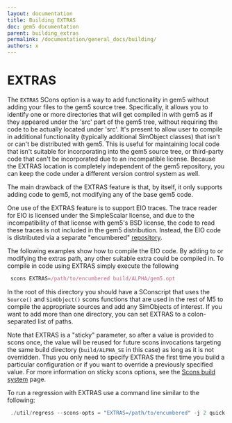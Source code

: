 ```yaml
---
layout: documentation
title: Building EXTRAS
doc: gem5 documentation
parent: building_extras
permalink: /documentation/general_docs/building/
authors: x
---
```


# EXTRAS
The `EXTRAS` SCons option is a way to add functionality in gem5 without adding your files to the gem5 source tree. Specifically, it allows you to identify one or more directories that will get compiled in with gem5 as if they appeared under the 'src' part of the gem5 tree, without requiring the code to be actually located under 'src'. It's present to allow user to compile in additional functionality (typically additional SimObject classes) that isn't or can't be distributed with gem5. This is useful for maintaining local code that isn't suitable for incorporating into the gem5 source tree, or third-party code that can't be incorporated due to an incompatible license. Because the EXTRAS location is completely independent of the gem5 repository, you can keep the code under a different version control system as well.

The main drawback of the EXTRAS feature is that, by itself, it only supports adding code to gem5, not modifying any of the base gem5 code. 

One use of the EXTRAS feature is to support EIO traces. The trace reader for EIO is licensed under the SimpleScalar license, and due to the incompatibility of that license with gem5's BSD license, the code to read these traces is not included in the gem5 distribution. Instead, the EIO code is distributed via a separate "encumbered" [repository](https://gem5.googlesource.com/public/gem5).

The following examples show how to compile the EIO code. By adding to or modifying the extras path, any other suitable extra could be compiled in. To compile in code using EXTRAS simply execute the following

```js
 scons EXTRAS=/path/to/encumbered build/ALPHA/gem5.opt
```

In the root of this directory you should have a SConscript that uses the ```Source()``` and ```SimObject()``` scons functions that are used in the rest of M5 to compile the appropriate sources and add any SimObjects of interest. If you want to add more than one directory, you can set EXTRAS to a colon-separated list of paths.

Note that EXTRAS is a "sticky" parameter, so after a value is provided to scons once, the value will be reused for future scons invocations targeting the same build directory (```build/ALPHA_SE``` in this case) as long as it is not overridden. Thus you only need to specify EXTRAS the first time you build a particular configuration or if you want to override a previously specified value. For more information on sticky scons options, see the  [Scons build system](http://gem5.org/SCons_build_system) page.

To run a regression with EXTRAS use a command line similar to the following:
```js
 ./util/regress --scons-opts = "EXTRAS=/path/to/encumbered" -j 2 quick
```
